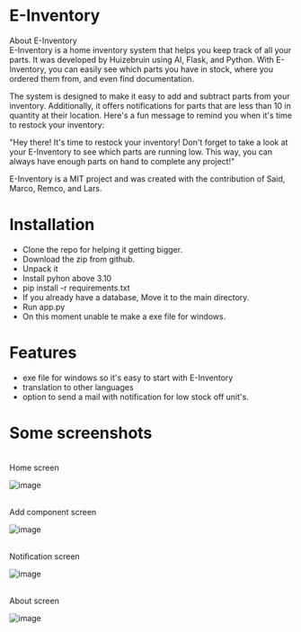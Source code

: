 # E-Inventory
About E-Inventory<br>
E-Inventory is a home inventory system that helps you keep track of all your parts. It was developed by Huizebruin using AI, Flask, and Python. With E-Inventory, you can easily see which parts you have in stock, where you ordered them from, and even find documentation.

The system is designed to make it easy to add and subtract parts from your inventory. Additionally, it offers notifications for parts that are less than 10 in quantity at their location. Here's a fun message to remind you when it's time to restock your inventory:

"Hey there! It's time to restock your inventory! Don't forget to take a look at your E-Inventory to see which parts are running low. This way, you can always have enough parts on hand to complete any project!"

E-Inventory is a MIT project and was created with the contribution of Said, Marco, Remco, and Lars.


# Installation
* Clone the repo for helping it getting bigger.
* Download the zip from github.
* Unpack it
* Install pyhon above 3.10
* pip install -r requirements.txt
* If you already have a database, Move it to the main directory.
* Run app.py
* On this moment unable te make a exe file for windows.

# Features

* exe file for windows so it's easy to start with E-Inventory
* translation to other languages 
* option to send a mail with notification for low stock off unit's.


# Some screenshots

<br>
Home screen<br>

![image](https://user-images.githubusercontent.com/62996429/235307589-85000c2c-afc9-416c-a11e-7b3108ba9264.png)


<br> Add component screen

![image](https://user-images.githubusercontent.com/62996429/235307618-87b74d35-8f5a-416b-8e51-6072dc232787.png)

<br> Notification screen<br>

![image](https://user-images.githubusercontent.com/62996429/235307641-de788ad1-4e57-4091-a81e-2b748d175bb1.png)

<br> About screen <br>

![image](https://user-images.githubusercontent.com/62996429/235307659-3e916f65-7b69-4f7a-b546-b21cc1dca94c.png)
<br>

